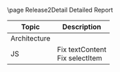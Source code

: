 \page Release2Detail Detailed Report

|Topic|Description|   
|-|-|  
|Architecture||
|JS|Fix textContent <br> Fix selectItem|  
